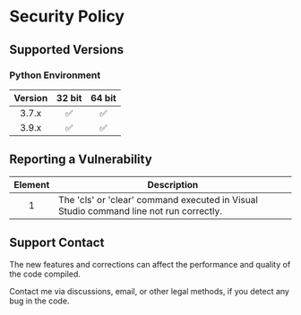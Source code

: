 # Security Policy

## Supported Versions

### Python Environment

| Version | 32 bit | 64 bit |
| :-------: | :------------------: | :------------------: |
| 3.7.x | :white_check_mark: | :white_check_mark: |
| 3.9.x | :white_check_mark: | :white_check_mark: |

## Reporting a Vulnerability
 
| Element | Description          |
| :-------: | ------------------ |
| 1  | The 'cls' or 'clear' command executed in Visual Studio command line not run correctly. |

## Support Contact

The new features and corrections can affect the performance and quality of the code compiled.

Contact me via discussions, email, or other legal methods, if you detect any bug in the code.
